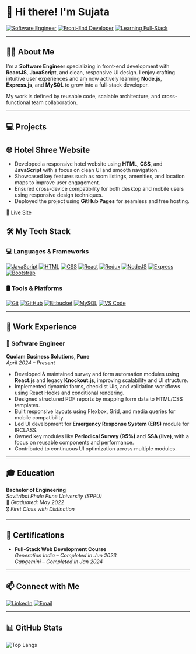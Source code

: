 # 👋 Hi there! I'm **Sujata**

[![Software Engineer](https://img.shields.io/badge/Role-Software%20Engineer-blue)](https://github.com/mayuringit)
[![Front-End Developer](https://img.shields.io/badge/Focus-Front--End%20Developer-brightgreen)](https://github.com/mayuringit)
[![Learning Full-Stack](https://img.shields.io/badge/Track-Full--Stack%20In%20Progress-yellow)](https://github.com/mayuringit)

---

## 🧑‍💻 About Me

I'm a **Software Engineer** specializing in front-end development with **ReactJS**, **JavaScript**, and clean, responsive UI design. I enjoy crafting intuitive user experiences and am now actively learning **Node.js**, **Express.js**, and **MySQL** to grow into a full-stack developer.

My work is defined by reusable code, scalable architecture, and cross-functional team collaboration.

---
## 💻	 Projects

## 🌐 Hotel Shree Website

- Developed a responsive hotel website using **HTML**, **CSS**, and **JavaScript** with a focus on clean UI and smooth navigation.  
- Showcased key features such as room listings, amenities, and location maps to improve user engagement.  
- Ensured cross-device compatibility for both desktop and mobile users using responsive design techniques.  
- Deployed the project using **GitHub Pages** for seamless and free hosting.

🔗 [Live Site](https://sujata02061999.github.io/HotelShree/)


## 🛠️ My Tech Stack

### 💻 Languages & Frameworks  
[![JavaScript](https://skillicons.dev/icons?i=js)](https://skillicons.dev)
[![HTML](https://skillicons.dev/icons?i=html)](https://skillicons.dev)
[![CSS](https://skillicons.dev/icons?i=css)](https://skillicons.dev)
[![React](https://skillicons.dev/icons?i=react)](https://skillicons.dev)
[![Redux](https://skillicons.dev/icons?i=redux)](https://skillicons.dev)
[![NodeJS](https://skillicons.dev/icons?i=nodejs)](https://skillicons.dev)
[![Express](https://skillicons.dev/icons?i=express)](https://skillicons.dev)
[![Bootstrap](https://skillicons.dev/icons?i=bootstrap)](https://skillicons.dev)

### 🛢️ Tools & Platforms  
[![Git](https://skillicons.dev/icons?i=git)](https://skillicons.dev)
[![GitHub](https://skillicons.dev/icons?i=github)](https://skillicons.dev)
[![Bitbucket](https://skillicons.dev/icons?i=bitbucket)](https://skillicons.dev)
[![MySQL](https://skillicons.dev/icons?i=mysql)](https://skillicons.dev)
[![VS Code](https://skillicons.dev/icons?i=vscode)](https://skillicons.dev)

---

## 💼 Work Experience

### 🔹 Software Engineer  
**Quolam Business Solutions, Pune**  
_April 2024 – Present_

- Developed & maintained survey and form automation modules using **React.js** and legacy **Knockout.js**, improving scalability and UI structure.
- Implemented dynamic forms, checklist UIs, and validation workflows using React Hooks and conditional rendering.
- Designed structured PDF reports by mapping form data to HTML/CSS templates.
- Built responsive layouts using Flexbox, Grid, and media queries for mobile compatibility.
- Led UI development for **Emergency Response System (ERS)** module for IRCLASS.
- Owned key modules like **Periodical Survey (95%)** and **SSA (live)**, with a focus on reusable components and performance.
- Contributed to continuous UI optimization across multiple modules.

---

## 🎓 Education

**Bachelor of Engineering**  
_Savitribai Phule Pune University (SPPU)_  
📅 _Graduated: May 2022_  
🎖️ _First Class with Distinction_

---

## 📜 Certifications

- **Full-Stack Web Development Course**  
  _Generation India – Completed in Jun 2023_  
   _Capgemini – Completed in Jan 2024_

---

## 📫 Connect with Me

[![LinkedIn](https://img.shields.io/badge/LinkedIn-blue?style=flat&logo=linkedin&logoColor=white)]([https://www.linkedin.com/in/sujata-gaikwad-b56054199/)
[![Email](https://img.shields.io/badge/Email-D14836?style=flat&logo=gmail&logoColor=white)](mailto:sujatagaikwad0206@gmail.com)


---

## 📊 GitHub Stats

![Top Langs](https://github-readme-stats.vercel.app/api/top-langs/?username=Sujata02061999&layout=compact&theme=react)
